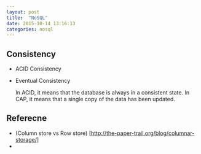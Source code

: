 ```yaml
---
layout: post
title:  "NoSQL"
date: 2015-10-14 13:16:13
categories: nosql
---
```


## Consistency

- ACID Consistency
- Eventual Consistency

    In ACID, it means that the database is always in a consistent state. 
    In CAP, it means that a single copy of the data has been updated.

## Referecne
- (Column store vs Row store) [http://the-paper-trail.org/blog/columnar-storage/]
- 



